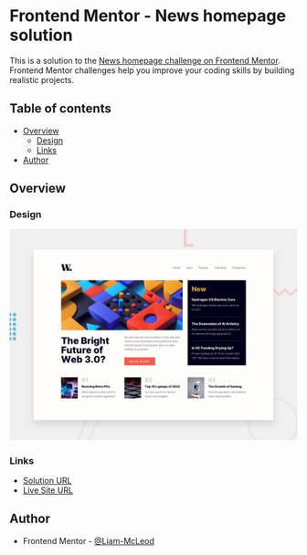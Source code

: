 # Frontend Mentor - News homepage solution

This is a solution to the [News homepage challenge on Frontend Mentor](https://www.frontendmentor.io/challenges/news-homepage-H6SWTa1MFl). Frontend Mentor challenges help you improve your coding skills by building realistic projects. 

## Table of contents

- [Overview](#overview)
  - [Design](#design)
  - [Links](#links)
- [Author](#author)

## Overview

### Design

![Design preview for News homepage coding challenge](./design/desktop-preview.jpg)

### Links

-  [Solution URL](https://www.frontendmentor.io/solutions/newsletter-signup-form-with-success-message-rpSsxjlW2r)
-  [Live Site URL](https://liam-mcleod.github.io/FrontEndMentor-newsletter-sign-up/)

## Author
- Frontend Mentor - [@Liam-McLeod](https://www.frontendmentor.io/profile/Liam-McLeod)